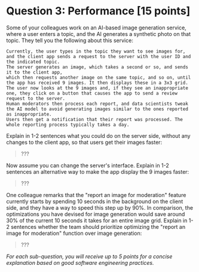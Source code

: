 # Question 3: Performance [15 points]

Some of your colleagues work on an AI-based image generation service, where a user enters a topic,
and the AI generates a synthetic photo on that topic. They tell you the following about this service:

```
Currently, the user types in the topic they want to see images for,
and the client app sends a request to the server with the user ID and the indicated topic.
The server generates an image, which takes a second or so, and sends it to the client app,
which then requests another image on the same topic, and so on, until the app has received 9 images. It then displays these in a 3x3 grid.
The user now looks at the 9 images and, if they see an inappropriate one, they click on a button that causes the app to send a review request to the server.
Human moderators then process each report, and data scientists tweak the AI model to avoid generating images similar to the ones reported as inappropriate.
Users then get a notification that their report was processed. The whole reporting process typically takes a day.
```

Explain in 1-2 sentences what you could do on the server side, without any changes to the client app, so that users get their images faster:

> ??? 

Now assume you can change the server's interface. Explain in 1-2 sentences an alternative way to make the app display the 9 images faster:

> ???

One colleague remarks that the "report an image for moderation" feature currently starts by spending 10 seconds in the background on the client side,
and they have a way to speed this step up by 90%.
In comparison, the optimizations you have devised for image generation would save around 30% of the current 10 seconds it takes for an entire image grid.
Explain in 1-2 sentences whether the team should prioritize optimizing the "report an image for moderation" function over image generation:

> ???


_For each sub-question, you will receive up to 5 points for a concise explanation based on good software engineering practices._
